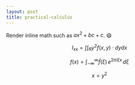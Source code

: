 ```yaml
---
layout: post
title: practical-calculus
---
```


Render inline math such as $ax^2+bc+c$. :smile:

$$ I_{xx}=\int\int_Ry^2f(x,y)\cdot{}dydx $$

$$
f(x) = \int_{-\infty}^\infty
    \hat f(\xi)\,e^{2 \pi i \xi x}
    \,d\xi
$$

$$ x = y^2 $$
